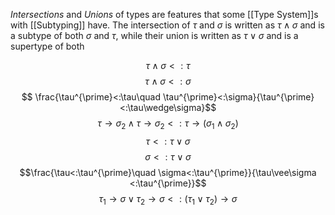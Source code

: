 *Intersections* and *Unions* of types are features that some [[Type System]]s with [[Subtyping]] have.
The intersection of $\tau$ and $\sigma$ is written as $\tau \wedge \sigma$ and is a subtype of both $\sigma$ and $\tau$, while their union is written as $\tau \vee \sigma$ and is a supertype of both 

$$ \tau \wedge \sigma <: \tau$$
$$ \tau\wedge \sigma <: \sigma$$
$$ \frac{\tau^{\prime}<:\tau\quad \tau^{\prime}<:\sigma}{\tau^{\prime}<:\tau\wedge\sigma}$$
$$ \tau\rightarrow \sigma_2 \wedge \tau\rightarrow\sigma_2 <: \tau\rightarrow (\sigma_1\wedge\sigma_2)$$
$$ \tau <: \tau \vee \sigma$$
$$\sigma <: \tau \vee \sigma$$
$$\frac{\tau<:\tau^{\prime}\quad \sigma<:\tau^{\prime}}{\tau\vee\sigma <:\tau^{\prime}}$$
$$\tau_1 \rightarrow \sigma \vee \tau_2\rightarrow \sigma <: (\tau_1 \vee \tau_2)\rightarrow \sigma$$
